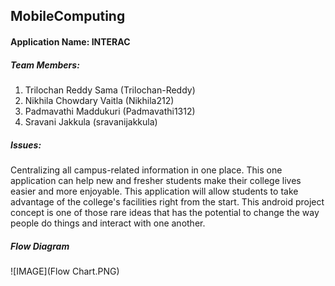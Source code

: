 ## MobileComputing

#### Application Name: INTERAC

##### Team Members:
1.	Trilochan Reddy Sama (Trilochan-Reddy)
2.	Nikhila Chowdary Vaitla (Nikhila212)
3.	Padmavathi Maddukuri (Padmavathi1312)
4.	Sravani Jakkula  (sravanijakkula)

##### Issues: 
Centralizing all campus-related information in one place. 
This one application can help new and fresher students make their college lives easier and more enjoyable. 
This application will allow students to take advantage of the college's facilities right from the start.
This android project concept is one of those rare ideas that has the potential to change the way people do things and interact with one another.

##### Flow Diagram 
![IMAGE](Flow Chart.PNG)
